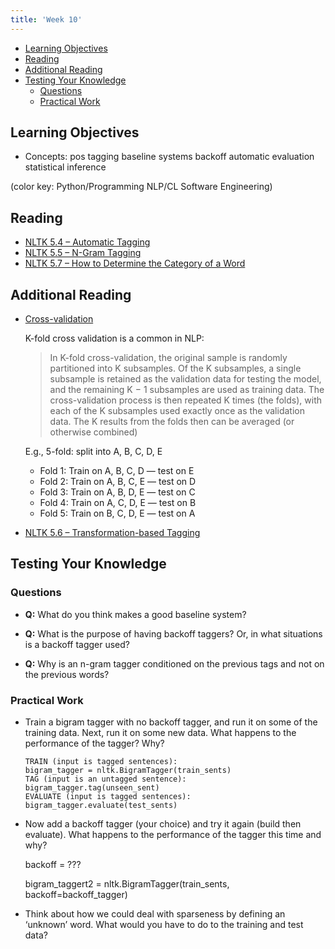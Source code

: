 ```yaml
---
title: 'Week 10'
---
```


*   [Learning Objectives](#learning-objectives)
*   [Reading](#reading)
*   [Additional Reading](#additional-reading)
*   [Testing Your Knowledge](#testing-your-knowledge)
    *   [Questions](#questions)
    *   [Practical Work](#practical-work)

Learning Objectives
-------------------

*   Concepts: pos tagging baseline systems backoff automatic evaluation statistical inference

(color key: Python/Programming NLP/CL Software Engineering)

Reading
-------

*   [NLTK 5.4 – Automatic Tagging](http://www.nltk.org/book/ch05.html#automatic-tagging)
*   [NLTK 5.5 – N-Gram Tagging](http://www.nltk.org/book/ch05.html#n-gram-tagging)
*   [NLTK 5.7 – How to Determine the Category of a Word](http://www.nltk.org/book/ch05.html#how-to-determine-the-category-of-a-word)

Additional Reading
------------------

*   [Cross-validation](https://en.wikipedia.org/wiki/Cross-validation_(statistics))

    K-fold cross validation is a common in NLP:

    > In K-fold cross-validation, the original sample is randomly partitioned into K subsamples. Of the K subsamples, a single subsample is retained as the validation data for testing the model, and the remaining K − 1 subsamples are used as training data. The cross-validation process is then repeated K times (the folds), with each of the K subsamples used exactly once as the validation data. The K results from the folds then can be averaged (or otherwise combined)

    E.g., 5-fold: split into A, B, C, D, E

    *   Fold 1: Train on A, B, C, D — test on E
    *   Fold 2: Train on A, B, C, E — test on D
    *   Fold 3: Train on A, B, D, E — test on C
    *   Fold 4: Train on A, C, D, E — test on B
    *   Fold 5: Train on B, C, D, E — test on A
*   [NLTK 5.6 – Transformation-based Tagging](http://www.nltk.org/book/ch05.html#transformation-based-tagging)


Testing Your Knowledge
----------------------

### Questions

*   **Q:** What do you think makes a good baseline system?

*   **Q:** What is the purpose of having backoff taggers? Or, in what situations is a backoff tagger used?

*   **Q:** Why is an n-gram tagger conditioned on the previous tags and not on the previous words?


### Practical Work

*   Train a bigram tagger with no backoff tagger, and run it on some of the training data. Next, run it on some new data. What happens to the performance of the tagger? Why?

        TRAIN (input is tagged sentences):
        bigram_tagger = nltk.BigramTagger(train_sents)
        TAG (input is an untagged sentence):
        bigram_tagger.tag(unseen_sent)
        EVALUATE (input is tagged sentences):
        bigram_tagger.evaluate(test_sents)

*   Now add a backoff tagger (your choice) and try it again (build then evaluate). What happens to the performance of the tagger this time and why?

    backoff = ???

    bigram\_taggert2 = nltk.BigramTagger(train\_sents, backoff=backoff\_tagger)

*   Think about how we could deal with sparseness by defining an ‘unknown’ word. What would you have to do to the training and test data?
